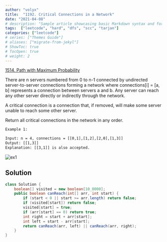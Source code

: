 ```yaml
---
author: "volyx"
title:  "1192. Critical Connections in a Network"
date: "2021-04-08"
# description: "Sample article showcasing basic Markdown syntax and formatting for HTML elements."
tags:  ["leetcode", "hard", "dfs", "scc", "tarjan"]
categories: ["leetcode"]
# series: ["Themes Guide"]
# aliases: ["migrate-from-jekyl"]
# ShowToc: true
# TocOpen: true
# weight: 2
---
```


[1514. Path with Maximum Probability](https://leetcode.com/problems/critical-connections-in-a-network/)

There are n servers numbered from 0 to n-1 connected by undirected server-to-server connections forming a network where connections[i] = [a, b] represents a connection between servers a and b. Any server can reach any other server directly or indirectly through the network.

A critical connection is a connection that, if removed, will make some server unable to reach some other server.

Return all critical connections in the network in any order.

```txt
Example 1:

Input: n = 4, connections = [[0,1],[1,2],[2,0],[1,3]]
Output: [[1,3]]
Explanation: [[3,1]] is also accepted.
```

![ex1](/images/2021-04-08-ex1.png)

## Solution

```java
class Solution {
    boolean[] visited = new boolean[10_0000];
    public boolean canReach(int[] arr, int start) {
        if (start < 0 || start >= arr.length) return false;
        if (visited[start]) return false;
        visited[start] = true;
        if (arr[start] == 0) return true;
        int right = start + arr[start];
        int left = start - arr[start];
        return canReach(arr, left) || canReach(arr, right);
    }
}
```
